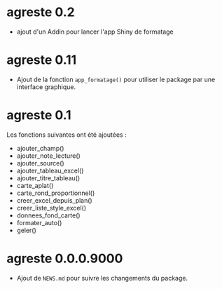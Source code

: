 # agreste 0.2

- ajout d'un Addin pour lancer l'app Shiny de formatage

# agreste 0.11

- Ajout de la fonction `app_formatage()` pour utiliser le package par une interface graphique.

# agreste 0.1

Les fonctions suivantes ont été ajoutées :

-   ajouter_champ()
-   ajouter_note_lecture()
-   ajouter_source()
-   ajouter_tableau_excel()
-   ajouter_titre_tableau()
-   carte_aplat()
-   carte_rond_proportionnel()
-   creer_excel_depuis_plan()
-   creer_liste_style_excel()
-   donnees_fond_carte()
-   formater_auto()
-   geler()

# agreste 0.0.0.9000

-   Ajout de `NEWS.md` pour suivre les changements du package.
